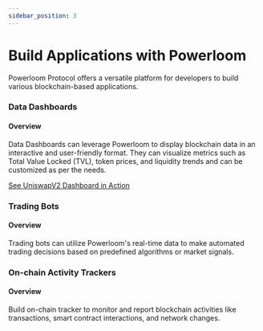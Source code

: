 ```yaml
---
sidebar_position: 3
---
```


# Build Applications with Powerloom


Powerloom Protocol offers a versatile platform for developers to build various blockchain-based applications.

### Data Dashboards

#### Overview

Data Dashboards can leverage Powerloom to display blockchain data in an interactive and user-friendly format. They can visualize metrics such as Total Value Locked (TVL), token prices, and liquidity trends and can be customized as per the needs. 

[See UniswapV2 Dashboard in Action](https://uniswapv2.powerloom.io)

### Trading Bots

#### Overview

Trading bots can utilize Powerloom's real-time data to make automated trading decisions based on predefined algorithms or market signals.

### On-chain Activity Trackers

#### Overview

Build on-chain tracker to monitor and report blockchain activities like transactions, smart contract interactions, and network changes.

